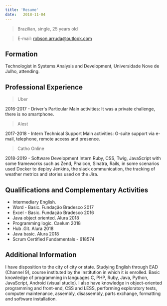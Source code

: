 ```yaml
---
title: 'Resume'
date:   2018-11-04
---
```


> Brazilian, single, 25 years old

> E-mail: robson.arruda@outlook.com

## Formation

Technologist in Systems Analysis and Development, Universidade Nove de Julho, attending.

## Professional Experience

> Uber

2016-2017 - Driver's Particular
Main activities: It was a private challenge, there is no smartphone.

> Alest

2017-2018 - Intern Technical Support
Main activities: G-suite support via e-mail, telephone, remote access and presence.

> Catho Online

2018-2019 - Software Development Intern
Ruby, CSS, Twig, JavaScript with some frameworks such as Zend, Phalcon, Sinatra, Rails, in some scenarios used Docker to deploy Jenkins, the slack communication, the tracking of weather metrics and stories used on the Jira.

## Qualifications and Complementary Activities

* Intermediary English.
* Word - Basic. Fundação Bradesco 2017
* Excel - Basic. Fundação Bradesco 2016
* Java object oriented. Alura 2018
* Programming logic. Caelum 2018
* Hub .Git. Alura 2018
* Java basic. Alura 2018
* Scrum Certified Fundamentals - 618574

## Additional Information

I have disposition to the city of city or state.
Studying English through EAD (Channel 9), course instituted by the institution in which it is enrolled.
Basic knowledge of programming in languages ​​C, PHP, Ruby, Java, Python, JavaScript, Android (visual studio).
I also have knowledge in object-oriented programming and front-end, CSS and LESS, performing exploratory tests, computer maintenance, assembly, disassembly, parts exchange, formatting and software installation.
